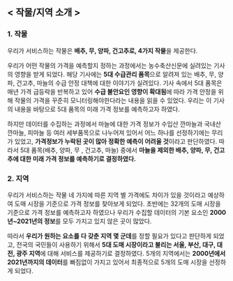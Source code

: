 ## < 작물/지역 소개 >

### 1. 작물
우리가 서비스하는 작물은 **배추, 무, 양파, 건고추로, 4가지 작물**을 제공한다. <br>

우리가 어떤 작물의 가격을 예측할지 정하는 과정에서는 농수축산신문에 실려있는 기사의 영향을 받게 되었다. 해당 기사에는 **5대 수급관리 품목**으로 알려져 있는 배추, 무, 양파, 건고추, 마늘의 수급 안정 대책에 대한 이야기가 실려있다. 기사 속에서 5대 품목은 매년 가격 급등락을 반복하고 있어 **수급 불안요인 영향이 확대됨**에 따라 가격 안정을 위해 작물의 가격을 꾸준히 모니터링해야한다라는 내용을 읽을 수 있었다. 우리는 이 기사의 내용을 바탕으로 5대 품목의 미래 가격 정보를 예측하고자 하였다. <br>

하지만 데이터를 수집하는 과정에서 마늘에 대한 가격 정보가 수입산 깐마늘과 국내산 깐마늘, 피마늘 등 여러 세부품목으로 나누어져 있어서 어느 하나를 선정하기에는 무리가 있었고, **가격정보가 누락된 곳이 많아 정확한 예측이 어려울 것**이라고 판단하였다. 따라서 5대 품목(배추, 양파, 무 , 건고추, 마늘) 중에서 **마늘을 제외한 배추, 양파, 무, 건고추에 대한 미래 가격 정보를 예측하기로 결정하였다.**


### 2. 지역
우리가 서비스하는 작물 네 가지에 따른 지역 별 가격에도 차이가 있을 것이라고 예상하여 도매 시장을 기준으로 가격 정보를 찾아보게 되었다. 초반에는 32개의 도매 시장을 기준으로 가격 정보를 예측하고자 하였으나 우리가 수집할 데이터의 기본 요소인 **2000년~2021년의 정보**를 모두 가지고 있지 않은 곳이 많았다. <br>

따라서 **우리가 원하는 요소를 다 갖춘 지역 몇 군데**를 정할 필요가 있다고 판단하게 되었고, 전국의 국민들이 사용하기 위해서 **5대 도매 시장이라고 불리는 서울, 부산, 대구, 대전, 광주 지역**에 대해 서비스를 제공하기로 결정하였다. 5개의 지역에서는 **2000년에서 2021년까지의 데이터**를 빠짐없이 가지고 있어서 최종적으로 5개의 도매 시장을 선정하게 되었다.
